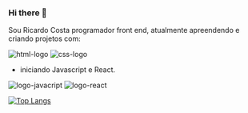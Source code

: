 ### Hi there 👋

Sou Ricardo Costa programador front end, atualmente apreendendo e criando projetos com:

<img src="https://img.shields.io/badge/HTML-239120?style=for-the-badge&logo=html5&logoColor=white" alt="html-logo">
<img src="https://img.shields.io/badge/CSS-239120?&style=for-the-badge&logo=css3&logoColor=white" alt="css-logo">


- iniciando Javascript e React.

<img src="https://img.shields.io/badge/JavaScript-F7DF1E?style=for-the-badge&logo=javascript&logoColor=black" alt=logo-javacript>

<img src="https://img.shields.io/badge/React-20232A?style=for-the-badge&logo=react&logoColor=61DAFB" alt="logo-react">


[![Top Langs](https://github-readme-stats.vercel.app/api/top-langs/?username=RicardoCSH&layout=compact)](https://github.com/anuraghazra/github-readme-stats)

